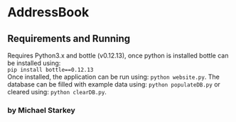 # AddressBook

## Requirements and Running
Requires Python3.x and bottle (v0.12.13), once python is installed bottle can be installed using:  
`pip install bottle==0.12.13`  
Once installed, the application can be run using: `python website.py`. The database can be filled with example data using: `python populateDB.py` or cleared using: `python clearDB.py`.

### by Michael Starkey
